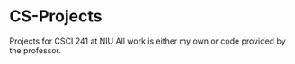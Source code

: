 # CS-Projects

Projects for CSCI 241 at NIU
All work is either my own or code provided by the professor.
